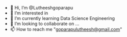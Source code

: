 - 👋 Hi, I’m @Lutheeshgoparapu
- 👀 I’m interested in 
- 🌱 I’m currently learning Data Science Engineering
- 💞️ I’m looking to collaborate on ...
- 📫 How to reach me "goparapulutheesh@gmail.com"

<!---
Lutheeshgoparapu/Lutheeshgoparapu is a ✨ special ✨ repository because its `README.md` (this file) appears on your GitHub profile.
You can click the Preview link to take a look at your changes.
--->
